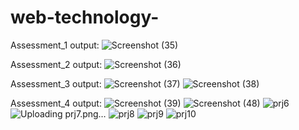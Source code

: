 # web-technology-

Assessment_1 output:
![Screenshot (35)](https://github.com/Vaish1867/web-technology-/assets/122162273/4f419b3d-604d-4d2d-beee-660727810174)

Assessment_2 output:
![Screenshot (36)](https://github.com/Vaish1867/web-technology-/assets/122162273/59e9f761-b60b-47d3-abfb-f6fe47221a35)

Assessment_3 output:
![Screenshot (37)](https://github.com/Vaish1867/web-technology-/assets/122162273/b48733ef-4c22-4d53-956a-f319eb4d37ea)
![Screenshot (38)](https://github.com/Vaish1867/web-technology-/assets/122162273/5ecf2a56-361d-488f-a967-3791e8405bc7)

Assessment_4 output:
![Screenshot (39)](https://github.com/Vaish1867/web-technology-/assets/122162273/9725be37-b9e9-441b-9f8b-e7e3f64d821c)
![Screenshot (48)](https://github.com/Vaish1867/web-technology-/assets/122162273/675b1bba-28c0-4642-85f3-2f41d8dc3c00)
![prj6](https://github.com/Vaish1867/web-technology-/assets/122162273/7cb498a6-55d5-4f0c-b99f-76dff966dcba)
![Uploading prj7.png…]()
![prj8](https://github.com/Vaish1867/web-technology-/assets/122162273/60550f67-f5e4-4263-b90e-c25ec9e84938)
![prj9](https://github.com/Vaish1867/web-technology-/assets/122162273/45ccb271-9799-41c5-ae16-c97f959857d2)
![prj10](https://github.com/Vaish1867/web-technology-/assets/122162273/ad0db60f-5982-493c-83ef-ff79bf08c112)

